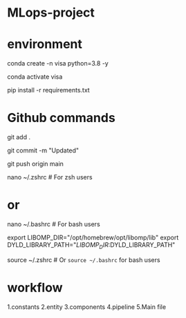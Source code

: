 # MLops-project


# environment
conda create -n visa python=3.8 -y

conda activate visa

pip install -r requirements.txt

# Github commands
git add .

git commit -m "Updated"

git push origin main

nano ~/.zshrc  # For zsh users
# or
nano ~/.bashrc  # For bash users

export LIBOMP_DIR="/opt/homebrew/opt/libomp/lib"
export DYLD_LIBRARY_PATH="$LIBOMP_DIR:$DYLD_LIBRARY_PATH"

source ~/.zshrc  # Or `source ~/.bashrc` for bash users

# workflow

1.constants
2.entity
3.components
4.pipeline
5.Main file
